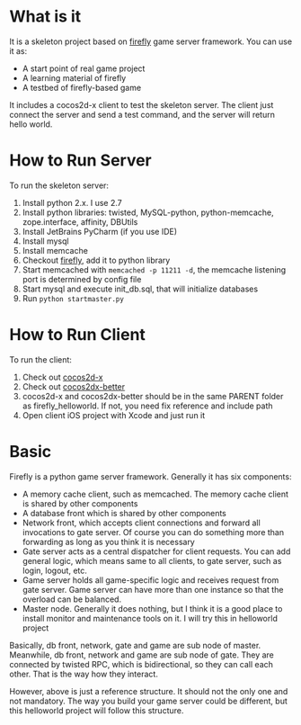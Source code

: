 What is it
==================
It is a skeleton project based on [firefly][1] game server framework. You can use it as:
* A start point of real game project
* A learning material of firefly
* A testbed of firefly-based game

It includes a cocos2d-x client to test the skeleton server. The client just connect the server and send a test command, and the server will return hello world.

How to Run Server
==================
To run the skeleton server:

1. Install python 2.x. I use 2.7
2. Install python libraries: twisted, MySQL-python, python-memcache, zope.interface, affinity, DBUtils
3. Install JetBrains PyCharm (if you use IDE)
4. Install mysql
5. Install memcache
6. Checkout [firefly][1], add it to python library
7. Start memcached with ```memcached -p 11211 -d```, the memcache listening port is determined by config file
8. Start mysql and execute init_db.sql, that will initialize databases
9. Run ```python startmaster.py```

How to Run Client
===================
To run the client:

1. Check out [cocos2d-x][2]
2. Check out [cocos2dx-better][3]
3. cocos2d-x and cocos2dx-better should be in the same PARENT folder as firefly_helloworld. If not, you need fix reference and include path
4. Open client iOS project with Xcode and just run it

Basic
====================
Firefly is a python game server framework. Generally it has six components:

* A memory cache client, such as memcached. The memory cache client is shared by other components
* A database front which is shared by other components
* Network front, which accepts client connections and forward all invocations to gate server. Of course you can do something more than forwarding as long as you think it is necessary
* Gate server acts as a central dispatcher for client requests. You can add general logic, which means same to all clients, to gate server, such as login, logout, etc.
* Game server holds all game-specific logic and receives request from gate server. Game server can have more than one instance so that the overload can be balanced. 
* Master node. Generally it does nothing, but I think it is a good place to install monitor and maintenance tools on it. I will try this in helloworld project

Basically, db front, network, gate and game are sub node of master. Meanwhile, db front, network and game are sub node of gate. They are connected by twisted RPC, which is bidirectional, so they can call each other. That is the way how they interact.

However, above is just a reference structure. It should not the only one and not mandatory. The way you build your game server could be different, but this helloworld project will follow this structure. 

[1]: https://github.com/9miao/firefly
[2]: https://github.com/cocos2d/cocos2d-x
[3]: https://github.com/stubma/cocos2dx-better
